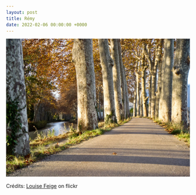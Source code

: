 ```yaml
---
layout: post
title: Rémy
date: 2022-02-06 00:00:00 +0000
---
```


![Rémy](/images/2022-02-06.jpg)

Crédits: [Louise Feige](https://www.flickr.com/people/miny-lou/) on flickr
